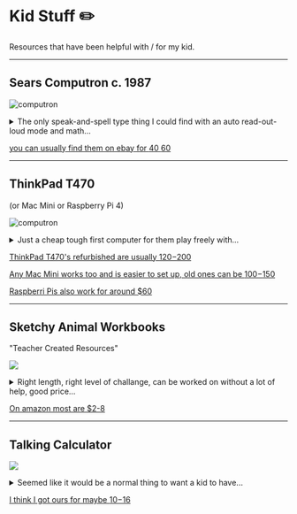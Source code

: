 # Kid Stuff ✏️
Resources that have been helpful with / for my kid.

---

## Sears Computron c. 1987

![computron](https://preview.redd.it/9ecuzdrsdyh61.jpg?width=1080&crop=smart&auto=webp&s=0447a00f248ce1677cfd6367db490fc43e93f169)

<details>
  <summary>
        The only speak-and-spell type thing I could find with an auto read-out-loud mode and math...
  </summary>
  <hr>
  <p>
      I was looking for basically a speak and spell that could go on autopilot mode just reading / displaying words out loud and that could also do basic arithmatic. This seemed potentially a little more geared towards vintage / hip and thought it might be breakable etc but it was perfect. My kid could play around with it independently and the membrane keyboard / overall ergonomics made that pretty painless. Biggest stumbling point was getting it into the right mode on startup since it needs you to "choose an activity" every time it's turned on but he learned pretty quickly what his favorites were and could get going without help before he could read etc. Also the C batteries seemed like they might be an issue but I bought a set of adapters for standard AA (or maybe AAA) rechargable batteries and it has somehow literally never needed them to be recharged, which is insane since we literally got it 2+ years ago. Other thing to note is that this thing was originally marketed to have cartridge vocab expansion packs that sometimes came with books. I thought we might get into those and they are hard to find but we never needed to go that far. This thing got him ready for a ThinkPad very quickly but he still loves booting it up occaisionally and the math especially will continue to be challanging for a while if / when he picks it up. Seems like you can find them online still for around $35 occaisionally, it's crazy that I couldn't just find a modern equivalent but there might be something out there.    
  </p>
</details>

[you can usually find them on ebay for $40~$60](https://www.ebay.com/sch/i.html?_from=R40&_trksid=p2334524.m570.l1313&_nkw=sears+computron&_sacat=0&_odkw=computron+kids&_osacat=0)


---

## ThinkPad T470 
(or Mac Mini or Raspberry Pi 4) 

![computron](https://media.karousell.com/media/photos/products/2024/9/14/lenovo_thinkpad_t470_corei5_16_1726302643_5afaf768_progressive.jpg)

<details>
  <summary>
        Just a cheap tough first computer for them play freely with...
  </summary>
  <hr>
  <p>
      I started off with a raspberry pi but could have just started with a ThinkPad or an old apple laptop, mac mini etc. I noticed really early on that typing on a keyboard was much more natural / engaging than I was expecting. Just letting him type in a text file seemed like it was naturally helping him learn letters and numbers. Initially I set it up so it would go into a program immediately on boot up, like a basic text editor or the terminal / command line. I also initially didn't give him a mouse and disabled the track pad since that just seemed to trip him up. If he wanted to do anything I just talked him through doing it with the keyboard. I knew how to do most of that but it's always googlable. The Windows Key or Command Space will usually bring up a text search for any application and you can use tab and enter to navigate around. For a while watching a very curated list of music and short science videos was his main reward that we could tempt him with and he was very motivated to learn how to do that on his own with the keyboard. It was still always difficult enough though that he would need some verbal instruction so that naturally prevented a lot of out of control screen time. One big advantage to using an old apple or mac mini is that the Terminal command line program allows you to type "say" followed by whatever they want and it will speak it out loud. I had him do this on an old mac laptop initially and I think it was hugely helpful. You can set that up on Linux or Windows but it's much more of a pain. Still 100% googlable. Letting them mess around freely in the command line allows them to potentially really mess up the computer so I was always ready to have to do a factory reset on whatever he was playing on but he never actually messed anything up. I did also try to make some simple command line apps that would run the speak-out-loud stuff more automatically and he did end up using that a lot as he was learning to read. They're a little more techy to set up but I'll link them here at some point. The T470 was recommended to me by software engineer friends I think mainly because they are tough and the refurbished ones can last forever without major issues (I've had no issues whatsoever), not sure about all the other ThinkPads.
  </p>
</details>

[ThinkPad T470's refurbished are usually $120-$200](https://www.amazon.com/s?k=refurbished+lenovo+thinkpad+T470&crid=VL4B1DP52LPH&sprefix=refurbished+lenovo+thinkpad+t47%2Caps%2C196&ref=nb_sb_noss_2)

[Any Mac Mini works too and is easier to set up, old ones can be $100-$150](https://www.amazon.com/s?k=mac+mini+refurb&crid=12W3NU4G4KR05&sprefix=mac+mini+ref%2Caps%2C321&ref=nb_sb_ss_pltr-data-refreshed_3_12)

[Raspberri Pis also work for around $60](https://www.amazon.com/s?k=raspberry+pi+4&crid=3AV0EJELQQK4R&sprefix=raspberry+pi+%2Caps%2C198&ref=nb_sb_noss_2)


---

## Sketchy Animal Workbooks
"Teacher Created Resources"

![](https://www.verojunior.com.au/wp-content/uploads/2023/08/TCR-Books.png)

<details>
  <summary>
        Right length, right level of challange, can be worked on without a lot of help, good price...
  </summary>
  <hr>
  <p>
      These we're a random find. Was having trouble finding workbooks he could engage with. Was making my own worksheets for a while but couldn't make them diverse enough or fast enough, in any case ut wasn't working. Just bought a bunch of random ones at some point to see what he would connect with. He got really into the patterns book in this series so I bought a bunch more. They seem like the right length to encourage finishing them and the right level of challange. Planning to continue using these to support / augment school curriculum when it feels appropriate going forward. He also particularly seemed to connect with the math puzzles, reading comprehension and subtraction one. A lot are available on amazon, I had to resort to ebay for a couple. 
  </p>
</details>

[On amazon most are $2-8](https://www.amazon.com/s?k=teacher+created+resources+workbooks&crid=26JG80UXJPLOH&sprefix=teacher+created+resources+work%2Caps%2C210&ref=nb_sb_ss_pltr-data-refreshed_1_30)





---

## Talking Calculator

![](https://m.media-amazon.com/images/I/51qkpM--VvL.jpg)

<details>
  <summary>
        Seemed like it would be a normal thing to want a kid to have...
  </summary>
  <hr>
  <p>
      This one's pretty stright forward. Wanted to get something for him to play with while he was learning to read. Could only find old ones but worked out fine. Settled on this one in particular for some reason but there are a lot of options. Had to make sure it used standard available AA or AAA batteries. He didn't play with it a lot but it was around. Easy enough to find some version of this on ebay.
  </p>
</details>

[I think I got ours for maybe $10-$16](https://www.ebay.com/sch/i.html?_nkw=talking%20calculator)
